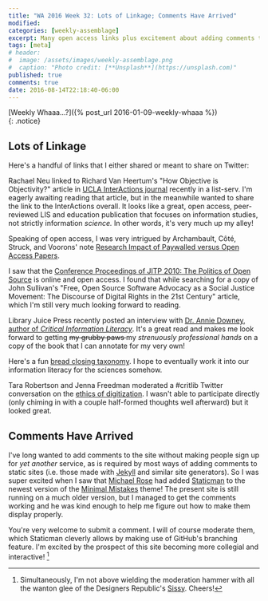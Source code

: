 ```yaml
---
title: "WA 2016 Week 32: Lots of Linkage; Comments Have Arrived"
modified:
categories: [weekly-assemblage]
excerpt: Many open access links plus excitement about adding comments to the site.
tags: [meta]
# header:
#  image: /assets/images/weekly-assemblage.png
#  caption: "Photo credit: [**Unsplash**](https://unsplash.com)"
published: true  
comments: true  
date: 2016-08-14T22:18:40-06:00
---
```

  
[Weekly Whaaa…?]({% post_url 2016-01-09-weekly-whaaa %})  
{: .notice}  

## Lots of Linkage  

Here's a handful of links that I either shared or meant to share on Twitter:  

Rachael Neu linked to Richard Van Heertum's "How Objective is Objectivity?" article in [UCLA InterActions journal](http://escholarship.org/uc/search?entity=gseis_interactions;volume=1;issue=2) recently in a list-serv. I'm eagerly awaiting reading that article, but in the meanwhile wanted to share the link to the InterActions overall. It looks like a great, open access<i class="ai ai-open-access" aria-hidden="true"></i>, peer-reviewed LIS and education publication that focuses on information studies, not strictly information _science._ In other words, it's very much up my alley!   

Speaking of open access, I was very intrigued by Archambault, Côté, Struck, and Voorons' note [Research Impact of Paywalled versus Open Access Papers](http://www.1science.com/oanumbr.html).<i class="ai ai-open-access" aria-hidden="true"></i>  

I saw that the [Conference Proceedings of JITP 2010: The Politics of Open Source](http://scholarworks.umass.edu/jitpc2010/1/)<i class="ai ai-open-access" aria-hidden="true"></i> is online and open access. I found that while searching for a copy of John Sullivan's "Free, Open Source Software Advocacy as a Social Justice Movement: The Discourse of Digital Rights in the 21st Century" article, which I'm still very much looking forward to reading.  

Library Juice Press recently posted an interview with [Dr. Annie Downey, author of _Critical Information Literacy_](http://libraryjuicepress.com/blog/?p=5350). It's a great read and makes me look forward to getting <del>my grubby paws </del>my _strenuously professional hands_ on a copy of the book that I can annotate for my very own!  

Here's a fun [bread closing taxonomy](https://twitter.com/adzebill/status/759226657194516480). I hope to eventually work it into our information literacy for the sciences somehow.  

Tara Robertson and Jenna Freedman moderated a #critlib Twitter conversation on the [ethics of digitization](http://critlib.org/ethics-of-digitization/). I wasn't able to participate directly (only chiming in with a couple half-formed thoughts well afterward) but it looked great.  

## Comments Have Arrived  

I've long wanted to add comments to the site without making people sign up for _yet another_ service, as is required by most ways of adding comments to static sites (i.e. those made with [Jekyll](http://jekyllrb.com) and similar site generators). So I was super excited when I saw that [Michael Rose](https://mademistakes.com) had added [Staticman](http://staticman.net) to the newest version of the [Minimal Mistakes](https://mmistakes.github.io/minimal-mistakes/) theme! The present site is still running on a much older version, but I managed to get the comments working and he was kind enough to help me figure out how to make them display properly.  

You're very welcome to submit a comment. I will of course moderate them, which Staticman cleverly allows by making use of GitHub's branching feature. I'm excited by the prospect of this site becoming more collegial and interactive! [^tdr-sissy]  

[^tdr-sissy]: Simultaneously, I'm not above wielding the moderation hammer with all the wanton glee of the Designers Republic's [Sissy](http://thedesignersrepublic.bigcartel.com/product/sissy-poster-3d). Cheers!   